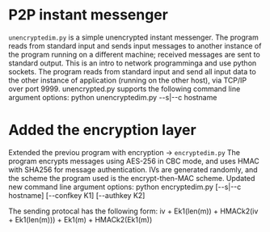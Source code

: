 # P2P instant messenger

`unencryptedim.py` is a simple unencrypted instant messenger. The program reads from standard input and sends input messages to another instance of the
program running on a different machine; received messages are sent to standard output. This is an intro to network programminga and use python sockets.
The program reads from standard input and send all input data to the other instance of application (running on the other host), via TCP/IP over port 9999.
unencrypted.py supports the following command line argument options:
  python unencryptedim.py --s|--c hostname

# Added the encryption layer
Extended the previou program with encryption -> `encryptedim.py`
The program encrypts messages using AES-256 in CBC mode, and uses HMAC with SHA256 for message authentication. IVs are generated randomly, and the scheme
the program used is the encrypt-then-MAC scheme.
Updated new command line argument options:
  python encryptedim.py [--s|--c hostname] [--confkey K1] [--authkey K2]
  
The sending protocal has the following form:
iv + Ek1(len(m)) + HMACk2(iv + Ek1(len(m))) + Ek1(m) + HMACk2(Ek1(m))
